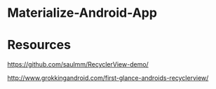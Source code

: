 # Materialize-Android-App


# Resources

https://github.com/saulmm/RecyclerView-demo/

http://www.grokkingandroid.com/first-glance-androids-recyclerview/
